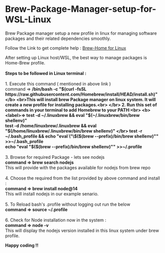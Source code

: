 # Brew-Package-Manager-setup-for-WSL-Linux
Brew Package manager setup a new profile in linux for managing software packages and their related dependencies smoothly.<p>
  
  Follow the Link to get complete help : <a href = "https://brew.sh/"> Brew-Home for Linux</a><br>
    
  After setting up Linux host/WSL, the best way to manage packages is Home-Brew profile.<br>
    <br>
    <b>Steps to be followed in Linux terminal :</b><br><br>
    1. Execute this command ( mentioned in above link )<br>
    command => <b> /bin/bash -c "$(curl -fsSL https://raw.githubusercontent.com/Homebrew/install/HEAD/install.sh)" </b>
    <br>This will install brew Package manager on linux system. It will create a new profile for installing packages.<br>
</br>
    2.  Run this set of commands in your terminal to add Homebrew to your PATH:<br>
    <b> <label>=> test -d ~/.linuxbrew && eval "$(~/.linuxbrew/bin/brew shellenv)" </br>
test -d /home/linuxbrew/.linuxbrew && eval "$(/home/linuxbrew/.linuxbrew/bin/brew shellenv)" </br>
test -r ~/.bash_profile && echo "eval \"\$($(brew --prefix)/bin/brew shellenv)\"" >>~/.bash_profile </br>
echo "eval \"\$($(brew --prefix)/bin/brew shellenv)\"" >>~/.profile </label></b> 
      <br><br>
      3. Browse for required Package - lets see nodejs<br>
      <b> command => brew search nodejs </b></br>
      This will provide with the packages available for nodejs from brew repo</br>
      </br>
      4. Choose the required from the list provided by above command and install :</br>
      <b>command =>  brew install node@14  </b></br>
      This will install nodejs in our example senario.</br>
      </br>
      5. To Reload bash's .profile without logging out run the below</br>
      <b> command => source ~/.profile</b></br>
      </br>
      6. Check for Node installation now in the system : </br>
      <b> command => node -v</b></br>
      This will display the nodejs version installed in this linux system under brew profile.
      <p><p>
  <b> Happy coding !!</b>
